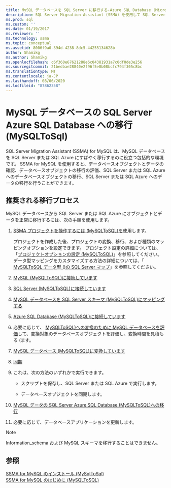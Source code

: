 ```yaml
---
title: MySQL データベースを SQL Server に移行する-Azure SQL Database |Microsoft Docs
description: SQL Server Migration Assistant (SSMA) を使用して SQL Server または Azure SQL Database に MySQL データベースを移行するには、この推奨プロセスを使用します。
ms.prod: sql
ms.custom: ''
ms.date: 01/19/2017
ms.reviewer: ''
ms.technology: ssma
ms.topic: conceptual
ms.assetid: 8006f9a0-394d-4238-8dc5-44255134628b
author: Shamikg
ms.author: Shamikg
ms.openlocfilehash: c6f360e67621288e6c04381931a7c0df0de3e256
ms.sourcegitcommit: 21bedbae28840e2f96f5e8b08bcfc794f305c8bc
ms.translationtype: MT
ms.contentlocale: ja-JP
ms.lasthandoff: 08/06/2020
ms.locfileid: "87862358"
---
```

# <a name="migrating-mysql-databases-to-sql-server---azure-sql-database-mysqltosql"></a>MySQL データベースの SQL Server Azure SQL Database への移行 (MySQLToSql)
SQL Server Migration Assistant (SSMA) for MySQL は、MySQL データベースを SQL Server または SQL Azure にすばやく移行するのに役立つ包括的な環境です。 SSMA for MySQL を使用すると、データベースオブジェクトとデータの確認、データベースオブジェクトの移行の評価、SQL Server または SQL Azure へのデータベースオブジェクトの移行、SQL Server または SQL Azure へのデータの移行を行うことができます。  
  
## <a name="recommended-migration-process"></a>推奨される移行プロセス  
MySQL データベースから SQL Server または SQL Azure にオブジェクトとデータを正常に移行するには、次の手順を使用します。  
  
1.  [SSMA プロジェクトを操作するには &#40;MySQLToSQL&#41;を](../../ssma/mysql/working-with-ssma-projects-mysqltosql.md)使用します。  
  
    プロジェクトを作成した後、プロジェクトの変換、移行、および種類のマッピングオプションを設定できます。 プロジェクト設定の詳細については、「[プロジェクトオプションの設定 &#40;MySQLToSQL&#41;](../../ssma/mysql/setting-project-options-mysqltosql.md)」を参照してください。 データ型マッピングをカスタマイズする方法の詳細については、「 [MySQLToSQL データ型 &#40;&#41;の SQL Server マップ](../../ssma/mysql/mapping-mysql-and-sql-server-data-types-mysqltosql.md)」を参照してください。  
  
2.  [MySQL &#40;MySQLToSQL&#41;に接続しています](../../ssma/mysql/connecting-to-mysql-mysqltosql.md)  
  
3.  [SQL Server &#40;MySQLToSQL&#41;に接続しています](../../ssma/mysql/connecting-to-sql-server-mysqltosql.md)  
  
4.  [MySQL データベースを SQL Server スキーマ &#40;MySQLToSQL&#41;にマッピングする](../../ssma/mysql/mapping-mysql-databases-to-sql-server-schemas-mysqltosql.md)  
  
5.  [Azure SQL Database &#40;MySQLToSQL&#41;に接続しています](../../ssma/mysql/connecting-to-azure-sql-db-mysqltosql.md)  
  
6.  必要に応じて、 [MySQLToSQL&#41;への変換のために MySQL データベースを評価](../../ssma/mysql/assessing-mysql-databases-for-conversion-mysqltosql.md)して、変換対象のデータベースオブジェクトを評価し、変換時間を見積もる &#40;ます。  
  
7.  [MySQL データベース &#40;MySQLToSQL&#41;に変換しています](../../ssma/mysql/converting-mysql-databases-mysqltosql.md)  
  
8.  [同期](loading-converted-database-objects-into-sql-server-mysqltosql.md)  
  
9. これは、次の方法のいずれかで実行できます。  
  
    -   スクリプトを保存し、SQL Server または SQL Azure で実行します。  
  
    -   データベースオブジェクトを同期します。  
  
10. [MySQL データの SQL Server Azure SQL Database &#40;MySQLToSQL&#41;への移行](../../ssma/mysql/migrating-mysql-data-into-sql-server-azure-sql-db-mysqltosql.md)  
  
11. 必要に応じて、データベースアプリケーションを更新します。  
  
> [!NOTE]  
> Information_schema および MySQL スキーマを移行することはできません。  
  
## <a name="see-also"></a>参照  
[SSMA for MySQL のインストール &#40;MySqlToSql&#41;](../../ssma/mysql/installing-ssma-for-mysql-mysqltosql.md)  
[SSMA for MySQL のはじめに &#40;MySQLToSQL&#41;](../../ssma/mysql/getting-started-with-ssma-for-mysql-mysqltosql.md)  
  
